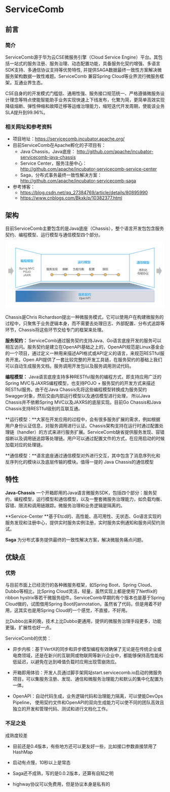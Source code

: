 # ServiceComb

## 前言

### 简介

ServiceComb源于华为云CSE微服务引擎（Cloud Service Engine）平台。其包括一站式的服务注册、服务治理、动态配置功能，具备服务化契约增强、多语言SDK支持、多通信协议支持等优势特性, 并提供SAGA数据最终一致性方案解决微服务架构数据一致性难题。ServiceComb 兼容Spring Cloud等业界流行微服务框架，互通业界生态。

CSE自身的的开发模式门槛低、通用性强、服务接口规范统一、严格遵循微服务设计理念等特点使能智能助手业务实现快速上下线发布，化繁为简，更简单高效实现降级熔断、弹性伸缩和故障迁移等运维治理能力，缩短迭代开发周期，使能该业务SLA提升到99.96%。

### 相关网址和参考资料

- 项目地址：https://servicecomb.incubator.apache.org/
- 目前ServiceComb在Apache孵化的子项目有：
  - Java Chassis，Java底座： 
    http://github.com/apache/incubator-servicecomb-java-chassis
  - Service Center，服务注册中心： 
    http://github.com/apache/incubator-servicecomb-service-center
  - Saga，分布式事务最终一致性解决方案： 
    http://github.com/apache/incubator-servicecomb-saga
- 参考博客：
  - https://blog.csdn.net/qq_27384769/article/details/80895990
  - https://www.cnblogs.com/Bkxk/p/10382377.html

## 架构

目前ServiceComb主要包含的是Java底座（Chassis），整个语言开发包包含服务契约、编程模型、运行模型与通信模型四个部分。



![architecture](https://github.com/Humbertzhang/microservice-projects-intro/blob/master/pictures/servicecomb/architecture.png?raw=true)





Chassis是Chris Richardson提出一种微服务模式，它可以使用户在构建微服务的过程中，只聚焦于业务逻辑本身，而不需要去处理日志、外部配置、分布式追踪等环节，Chassis将这些环节交给专门的框架来处理。

**服务契约：**  ServiceComb通过服务契约支持Java、Go语言底座开发的服务可以相互访问。服务契约是建立在OpenAPI基础之上的，OpenAPI规范是Linux基金会的一个项目，通过定义一种用来描述API格式或API定义的语言，来规范RESTful服务开发。Open API提供了一套比较完整的开发工具链，在服务契约的基础上我们可以自动生成服务文档，服务调用开发包以及服务调用测试代码。

**编程模型：** Java语言底座支持多种RESTful服务的编程方式，即支持应用广泛的Spring MVC与JAXRS编程模型，也支持POJO + 服务契约的开发方式来描述RESTful服务。由于在Java Chassis先将这些编程模型转换成为服务契约Swagger对象，然后交由内部运行模型以及通信模型进行处理， 所以Java Chassis并不依赖Spring MVC以及JAXRS的底层实现。目前Go Chassis和Java Chassis支持RESTful级别的互联互通。

**运行模型：**大家在开发应用的过程中，会有很多服务扩展的需求，例如根据用户身份认证信息，对服务调用进行认证。Chassis架构支持在运行时通过配置处理链（handler）的方式来进行服务扩展。ServiceComb缺省提供服务发现、容错熔断以及调用链追踪等处理链。用户可以通过配置文件的方式，在应用启动的时候加载对应的处理链。

**通信模型：**语言底座通过通信模型对外进行交互，其中包含了消息序列化和反序列化的模块以及底层传输的模块。值得一提的 Java Chassis的通信模型

## 特性

**Java-Chassis** 一个开箱即用的Java语言微服务SDK，包括四个部分：服务契约，编程模型，运行模型和通信模型，以及一整套微服务治理能力，如负载均衡、容错、限流和调用链跟踪。微服务治理和业务逻辑是隔离的。

**Service-Center **基于Etcd的、高性能、高可用性、无状态、Go语言实现的服务发现和注册中心，提供实时服务实例注册，实时服务实例通知和服务间契约测试。

**Saga** 为分布式事务提供最终的一致性解决方案，解决微服务痛点问题。

## 优缺点

### 优势

与目前市面上已经流行的各种微服务框架，如Spring Boot、Spring Cloud、Dubbo等相比，比Spring Cloud灵活，轻量，虽然实现上都是使用了Netflix的ribbon hystrix等若干微服务组件。ServiceComb早期的有个版本也是基于Spring Cloud做的，试图借用Spring Boot的annotation，虽然省了代码，但是用着不好用，这其实也是用Spring Cloud的一个感觉，不直接，不好用。

比Dubbo出来的晚，技术上比Dubbo更通用，提供的微服务治理手段更多，功能更强，扩展性也好一点。

ServiceComb的优势：

- 异步内核：基于VertX的同步和异步模型编程有效确保了无论是在传统企业或电商领域，还是在新兴的互联网或物联网等新兴企业中，都能够保持高性能和低延迟，以避免在达到峰值负载时应用出现雪崩效应。

- 开箱即用体验：开发人员通过脚手架网站start.servicecomb.io启动的微服务项目，可以集服务注册、发现、通信和微服务治理能力和默认的集中化配置为一体。

- OpenAPI：自动代码生成，业务逻辑代码和治理能力隔离，可以使能DevOps Pipeline， 使用契约文件和OpenAPI的双向生成能力可以使不同的团队高效且独立的开发和管理代码、测试和进行文档化工作。

### 不足之处

成熟度较差

- 目前还是0.4版本，有些地方还可以更友好一些，比如接口参数直接禁用了HashMap

- 启动有点慢，10秒以上是常态

- Saga还不成熟，写的是0.0.2版本，还算有自知之明

- highway协议可以免费用，但是协议本身是私有的





